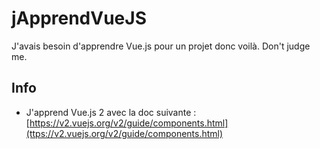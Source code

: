 # jApprendVueJS
J'avais besoin d'apprendre Vue.js pour un projet donc voilà. Don't judge me.

## Info
- J'apprend Vue.js 2 avec la doc suivante : [https://v2.vuejs.org/v2/guide/components.html](ttps://v2.vuejs.org/v2/guide/components.html)
